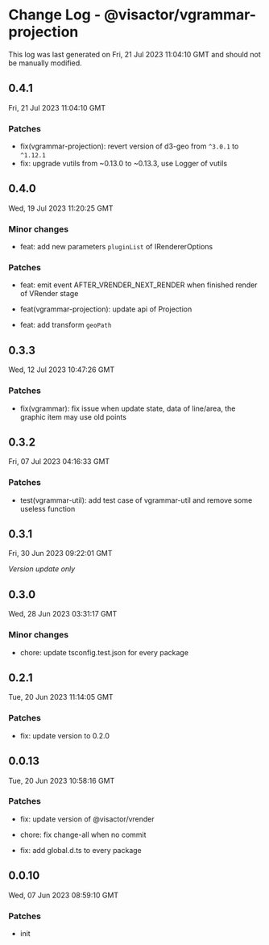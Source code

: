 # Change Log - @visactor/vgrammar-projection

This log was last generated on Fri, 21 Jul 2023 11:04:10 GMT and should not be manually modified.

## 0.4.1
Fri, 21 Jul 2023 11:04:10 GMT

### Patches

- fix(vgrammar-projection): revert version of d3-geo from `^3.0.1` to `^1.12.1`
- fix: upgrade vutils from ~0.13.0 to ~0.13.3, use Logger of vutils



## 0.4.0
Wed, 19 Jul 2023 11:20:25 GMT

### Minor changes

- feat: add new parameters `pluginList` of IRendererOptions



### Patches

- feat: emit event AFTER_VRENDER_NEXT_RENDER when finished render of VRender stage


- feat(vgrammar-projection): update api of Projection


- feat: add transform `geoPath`

## 0.3.3
Wed, 12 Jul 2023 10:47:26 GMT

### Patches

- fix(vgrammar): fix issue when update state, data of line/area, the graphic item may use old points



## 0.3.2
Fri, 07 Jul 2023 04:16:33 GMT

### Patches

- test(vgrammar-util): add test case of vgrammar-util and remove some useless function

## 0.3.1
Fri, 30 Jun 2023 09:22:01 GMT

_Version update only_

## 0.3.0
Wed, 28 Jun 2023 03:31:17 GMT

### Minor changes

- chore: update tsconfig.test.json for every package



## 0.2.1
Tue, 20 Jun 2023 11:14:05 GMT

### Patches

- fix: update version to 0.2.0



## 0.0.13
Tue, 20 Jun 2023 10:58:16 GMT

### Patches

- fix: update version of @visactor/vrender
- chore: fix change-all when no commit


- fix: add global.d.ts to every package



## 0.0.10
Wed, 07 Jun 2023 08:59:10 GMT

### Patches

- init

